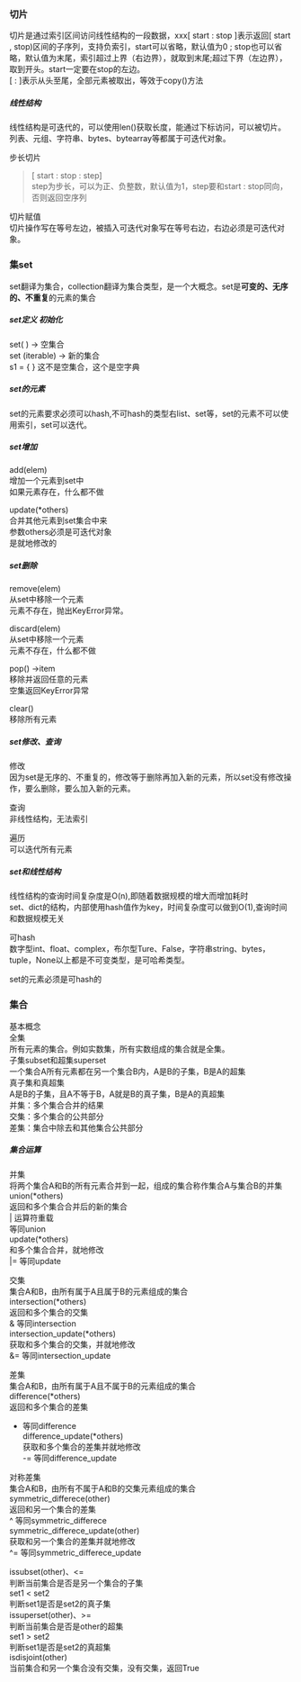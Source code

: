 ### 切片
切片是通过索引区间访问线性结构的一段数据，xxx[ start : stop ]表示返回[ start , stop)区间的子序列，支持负索引，start可以省略，默认值为0 ; stop也可以省略，默认值为末尾，索引超过上界（右边界），就取到末尾;超过下界（左边界），取到开头。start一定要在stop的左边。  
[ : ]表示从头至尾，全部元素被取出，等效于copy()方法  

##### 线性结构
线性结构是可迭代的，可以使用len()获取长度，能通过下标访问，可以被切片。  
列表、元组、字符串、bytes、bytearray等都属于可迭代对象。

步长切片
>[ start : stop : step]  
step为步长，可以为正、负整数，默认值为1，step要和start : stop同向，否则返回空序列

切片赋值  
切片操作写在等号左边，被插入可迭代对象写在等号右边，右边必须是可迭代对象。




### 集set
set翻译为集合，collection翻译为集合类型，是一个大概念。set是**可变的、无序的、不重复**的元素的集合

##### set定义 初始化
set( ) -> 空集合  
set (iterable) -> 新的集合  
s1 = { }  这不是空集合，这个是空字典

##### set的元素
set的元素要求必须可以hash,不可hash的类型右list、set等，set的元素不可以使用索引，set可以迭代。

##### set增加
add(elem)  
增加一个元素到set中  
如果元素存在，什么都不做  

update(*others)  
合并其他元素到set集合中来  
参数others必须是可迭代对象  
是就地修改的

##### set删除
remove(elem)  
从set中移除一个元素  
元素不存在，抛出KeyError异常。  

discard(elem)  
从set中移除一个元素  
元素不存在，什么都不做  

pop() ->item  
移除并返回任意的元素  
空集返回KeyError异常  

clear()  
移除所有元素

##### set修改、查询
修改  
因为set是无序的、不重复的，修改等于删除再加入新的元素，所以set没有修改操作，要么删除，要么加入新的元素。  

查询  
非线性结构，无法索引  

遍历  
可以迭代所有元素

##### set和线性结构
线性结构的查询时间复杂度是O(n),即随着数据规模的增大而增加耗时  
set、dict的结构，内部使用hash值作为key，时间复杂度可以做到O(1),查询时间和数据规模无关  

可hash  
数字型int、float、complex，布尔型Ture、False，字符串string、bytes，tuple，None以上都是不可变类型，是可哈希类型。  

set的元素必须是可hash的

### 集合
基本概念  
全集  
所有元素的集合。例如实数集，所有实数组成的集合就是全集。  
子集subset和超集superset  
一个集合A所有元素都在另一个集合B内，A是B的子集，B是A的超集  
真子集和真超集  
A是B的子集，且A不等于B，A就是B的真子集，B是A的真超集  
并集：多个集合合并的结果  
交集：多个集合的公共部分  
差集：集合中除去和其他集合公共部分

##### 集合运算
并集  
将两个集合A和B的所有元素合并到一起，组成的集合称作集合A与集合B的并集  
union(*others)  
返回和多个集合合并后的新的集合  
| 运算符重载  
等同union  
update(*others)  
和多个集合合并，就地修改  
|= 等同update  

交集  
集合A和B，由所有属于A且属于B的元素组成的集合  
intersection(*others)  
返回和多个集合的交集  
&  等同intersection  
intersection_update(*others)  
获取和多个集合的交集，并就地修改  
&= 等同intersection_update  

差集  
集合A和B，由所有属于A且不属于B的元素组成的集合  
difference(*others)  
返回和多个集合的差集  
- 等同difference  
difference_update(*others)  
获取和多个集合的差集并就地修改  
-= 等同difference_update  

对称差集  
集合A和B，由所有不属于A和B的交集元素组成的集合  
symmetric_differece(other)  
返回和另一个集合的差集  
^ 等同symmetric_differece  
symmetric_differece_update(other)  
获取和另一个集合的差集并就地修改  
^= 等同symmetric_differece_update  

issubset(other)、<=  
判断当前集合是否是另一个集合的子集  
set1 < set2  
判断set1是否是set2的真子集  
issuperset(other)、>=  
判断当前集合是否是other的超集  
set1 > set2  
判断set1是否是set2的真超集  
isdisjoint(other)  
当前集合和另一个集合没有交集，没有交集，返回True
